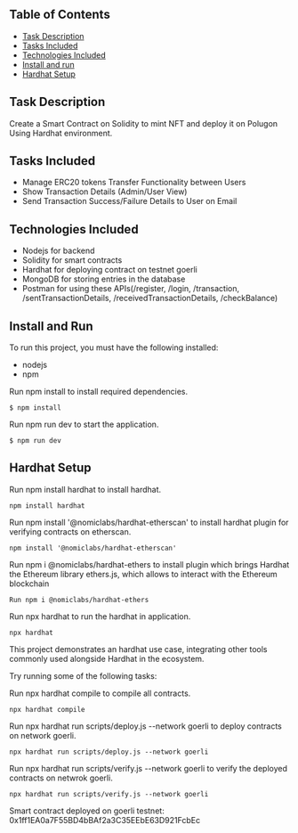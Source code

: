 ## Table of Contents


- [Task Description](#task-description)
- [Tasks Included](#tasks-included)
- [Technologies Included](#technologies-included)
- [Install and run](#install-and-run)
- [Hardhat Setup](#hardhat-setup)


## Task Description


Create a Smart Contract on Solidity to mint NFT and deploy it on Polugon Using Hardhat environment.

## Tasks Included


- Manage ERC20 tokens Transfer Functionality between Users
- Show Transaction Details (Admin/User View)
- Send Transaction Success/Failure Details to User on Email


## Technologies Included


- Nodejs for backend
- Solidity for smart contracts
- Hardhat for deploying contract on testnet goerli
- MongoDB for storing entries in the database
- Postman for using these APIs(/register, /login, /transaction, /sentTransactionDetails, /receivedTransactionDetails, /checkBalance)


## Install and Run


To run this project, you must have the following installed:


- nodejs
- npm


Run npm install to install required dependencies.


```
$ npm install
```


Run npm run dev to start the application.


```
$ npm run dev
```


## Hardhat Setup


Run npm install hardhat to install hardhat.


```
npm install hardhat
```


Run npm install '@nomiclabs/hardhat-etherscan' to install hardhat plugin for verifying contracts on etherscan.


```
npm install '@nomiclabs/hardhat-etherscan'
```


Run npm i @nomiclabs/hardhat-ethers to install plugin which brings Hardhat the Ethereum library ethers.js, which allows to interact with the Ethereum blockchain


```
Run npm i @nomiclabs/hardhat-ethers
```


Run npx hardhat to run the hardhat in application.


```
npx hardhat
```


This project demonstrates an hardhat use case, integrating other tools commonly used alongside Hardhat in the ecosystem.


Try running some of the following tasks:


Run npx hardhat compile to compile all contracts.


```
npx hardhat compile
```


Run npx hardhat run scripts/deploy.js --network goerli to deploy contracts on network goerli.


```
npx hardhat run scripts/deploy.js --network goerli
```


Run npx hardhat run scripts/verify.js --network goerli to verify the deployed contracts on netwrok goerli.


```
npx hardhat run scripts/verify.js --network goerli
```


Smart contract deployed on goerli testnet: 0x1ff1EA0a7F55BD4bBAf2a3C35EEbE63D921FcbEc





